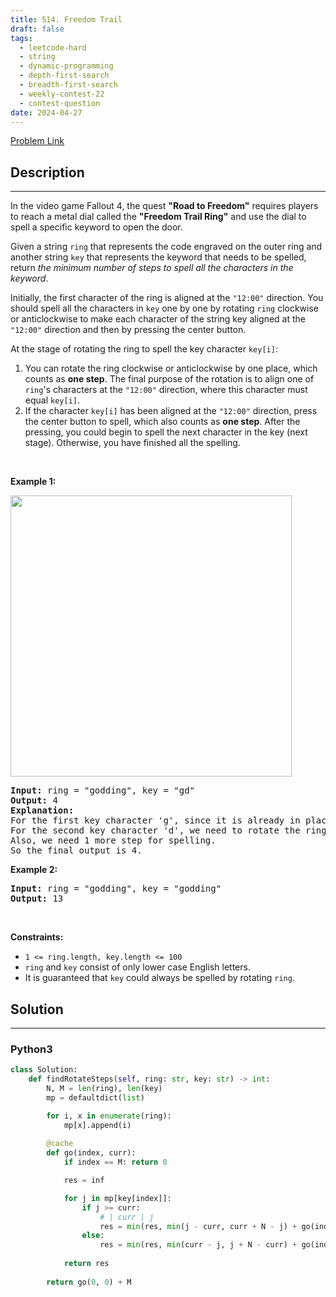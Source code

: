 ```yaml
---
title: 514. Freedom Trail
draft: false
tags: 
  - leetcode-hard
  - string
  - dynamic-programming
  - depth-first-search
  - breadth-first-search
  - weekly-contest-22
  - contest-question
date: 2024-04-27
---
```


[Problem Link](https://leetcode.com/problems/freedom-trail/)

## Description

---
<p>In the video game Fallout 4, the quest <strong>&quot;Road to Freedom&quot;</strong> requires players to reach a metal dial called the <strong>&quot;Freedom Trail Ring&quot;</strong> and use the dial to spell a specific keyword to open the door.</p>

<p>Given a string <code>ring</code> that represents the code engraved on the outer ring and another string <code>key</code> that represents the keyword that needs to be spelled, return <em>the minimum number of steps to spell all the characters in the keyword</em>.</p>

<p>Initially, the first character of the ring is aligned at the <code>&quot;12:00&quot;</code> direction. You should spell all the characters in <code>key</code> one by one by rotating <code>ring</code> clockwise or anticlockwise to make each character of the string key aligned at the <code>&quot;12:00&quot;</code> direction and then by pressing the center button.</p>

<p>At the stage of rotating the ring to spell the key character <code>key[i]</code>:</p>

<ol>
	<li>You can rotate the ring clockwise or anticlockwise by one place, which counts as <strong>one step</strong>. The final purpose of the rotation is to align one of <code>ring</code>&#39;s characters at the <code>&quot;12:00&quot;</code> direction, where this character must equal <code>key[i]</code>.</li>
	<li>If the character <code>key[i]</code> has been aligned at the <code>&quot;12:00&quot;</code> direction, press the center button to spell, which also counts as <strong>one step</strong>. After the pressing, you could begin to spell the next character in the key (next stage). Otherwise, you have finished all the spelling.</li>
</ol>

<p>&nbsp;</p>
<p><strong class="example">Example 1:</strong></p>
<img src="https://assets.leetcode.com/uploads/2018/10/22/ring.jpg" style="width: 450px; height: 450px;" />
<pre>
<strong>Input:</strong> ring = &quot;godding&quot;, key = &quot;gd&quot;
<strong>Output:</strong> 4
<strong>Explanation:</strong>
For the first key character &#39;g&#39;, since it is already in place, we just need 1 step to spell this character. 
For the second key character &#39;d&#39;, we need to rotate the ring &quot;godding&quot; anticlockwise by two steps to make it become &quot;ddinggo&quot;.
Also, we need 1 more step for spelling.
So the final output is 4.
</pre>

<p><strong class="example">Example 2:</strong></p>

<pre>
<strong>Input:</strong> ring = &quot;godding&quot;, key = &quot;godding&quot;
<strong>Output:</strong> 13
</pre>

<p>&nbsp;</p>
<p><strong>Constraints:</strong></p>

<ul>
	<li><code>1 &lt;= ring.length, key.length &lt;= 100</code></li>
	<li><code>ring</code> and <code>key</code> consist of only lower case English letters.</li>
	<li>It is guaranteed that <code>key</code> could always be spelled by rotating <code>ring</code>.</li>
</ul>


## Solution

---
### Python3
``` py title='freedom-trail'
class Solution:
    def findRotateSteps(self, ring: str, key: str) -> int:
        N, M = len(ring), len(key)
        mp = defaultdict(list)

        for i, x in enumerate(ring):
            mp[x].append(i)
        
        @cache
        def go(index, curr):
            if index == M: return 0

            res = inf

            for j in mp[key[index]]:
                if j >= curr:
                    # | curr | j
                    res = min(res, min(j - curr, curr + N - j) + go(index + 1, j))
                else:
                    res = min(res, min(curr - j, j + N - curr) + go(index + 1, j))
            
            return res
        
        return go(0, 0) + M
```

